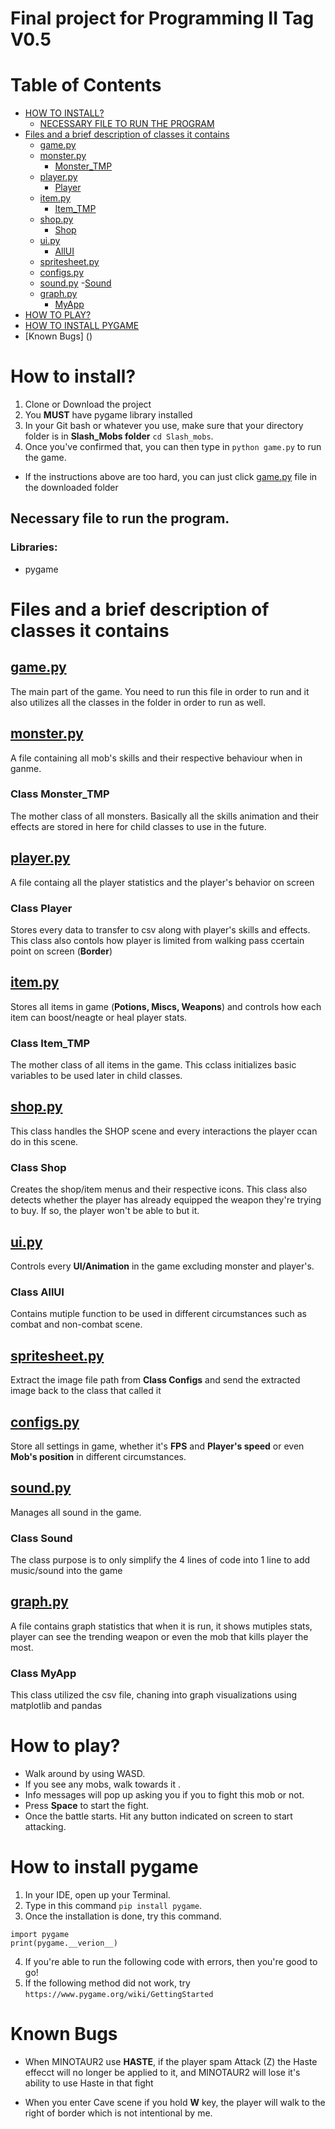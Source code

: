 # Final project for Programming II Tag V0.5
# Table of Contents
- [HOW TO INSTALL?](#how-to-install)
    - [NECESSARY FILE TO RUN THE PROGRAM](#necessary-file-to-run-the-program)
- [Files and a brief description of classes it contains](#files-and-a-brief-description-of-classes-it-contains)
    - [game.py](game.py)
    - [monster.py](monster.py)
        - [Monster_TMP](#class-monster_tmp)
    - [player.py](player.py)
        - [Player](#class-player)
    - [item.py](item.py)
        - [Item_TMP](#class-item_tmp)
    - [shop.py](shop.py)
        - [Shop](#class-shop)
    - [ui.py](ui.py)
        - [AllUI](#class-allui)
    - [spritesheet.py](spritesheet.py)
    - [configs.py](configs.py)
    - [sound.py](sound.py)
        -[Sound](#class-sound)
    - [graph.py](graph.py) 
        - [MyApp](#class-myapp)
- [HOW TO PLAY?](#how-to-play)
- [HOW TO INSTALL PYGAME](#how-to-install-pygame)
- [Known Bugs] ()
# How to install?
1. Clone or Download the project
2. You **MUST** have pygame library installed
3. In your Git bash or whatever you use, make sure that your directory folder is in **Slash_Mobs folder** ```cd Slash_mobs```.
4. Once you've confirmed that, you can then type in ```python game.py``` to run the game.

- If the instructions above are too hard, you can just click [game.py](game.py) 
file in the downloaded folder

## Necessary file to run the program.
### Libraries:
- pygame 

# Files and a brief description of classes it contains

## [game.py](game.py)
The main part of the game. You need to run this file in order to run and it also utilizes all the classes in the folder in order to run as well.

## [monster.py](monster.py)
A file containing all mob's skills and their respective behaviour when in ganme.

### Class Monster_TMP
The mother class of all monsters. Basically all the skills animation and their effects are stored in here for child classes to use in the future.

## [player.py](player.py)
A file containg all the player statistics and the player's behavior on screen

### Class Player
Stores every data to transfer to csv along with player's skills and effects. This class also contols how player is limited from walking pass ccertain point on screen (**Border**)

## [item.py](item.py)
Stores all items in game (**Potions, Miscs, Weapons**) and controls how each item can boost/neagte or heal player stats.

### Class Item_TMP
The mother class of all items in the game. This cclass initializes basic variables to be used later in child classes.

## [shop.py](shop.py)
This class handles the SHOP scene and every interactions the player ccan do in this scene.

### Class Shop
Creates the shop/item menus and their respective icons. This class also detects whether the player has already equipped the weapon they're trying to buy. If so, the player won't be able to but it.

## [ui.py](ui.py)
Controls every **UI/Animation** in the game excluding monster and player's.

### Class AllUI
Contains mutiple function to be used in different circumstances such as combat and non-combat scene.

## [spritesheet.py](spritesheet.py)
Extract the image file path from **Class Configs** and send the extracted image back to the class that called it

## [configs.py](configs.py)
Store all settings in game, whether it's **FPS** and **Player's speed** or even **Mob's position** in different circumstances.

## [sound.py](sound.py)
Manages all sound in the game. 

### Class Sound
The class purpose is to only simplify the 4 lines of code into 1 line to add music/sound into the game

## [graph.py](graph.py)
A file contains graph statistics that when it is run, it shows mutiples stats, player can see the trending weapon or even the mob that kills player the most.

### Class MyApp
This class utilized the csv file, chaning into graph visualizations using matplotlib and pandas

# How to play?
- Walk around by using WASD.
- If you see any mobs, walk towards it .
- Info messages will pop up asking you if you to fight this mob or not.
- Press **Space** to start the fight.
- Once the battle starts. Hit any button indicated on screen to start attacking.

# How to install pygame
1. In your IDE, open up your Terminal.
2. Type in this command ```pip install pygame```.
3. Once the installation is done, try this command. 
```
import pygame
print(pygame.__verion__)
```
4. If you're able to run the following code with errors, then you're good to go!
5. If the following method did not work, try ```https://www.pygame.org/wiki/GettingStarted```

# Known Bugs
- When MINOTAUR2 use **HASTE**, if the player spam Attack (Z) the Haste effecct will no longer be applied to it, and MINOTAUR2 will lose it's ability to use Haste in that fight

- When you enter Cave scene if you hold **W** key, the player will walk to the right of border which is not intentional by me.